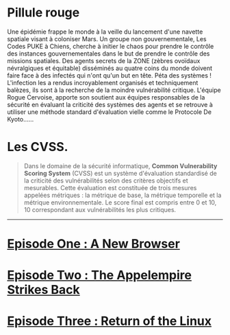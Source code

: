 # Pillule rouge
Une épidémie frappe le monde à la veille du lancement d'une navette spatiale visant à coloniser Mars. Un groupe non gouvernementale, Les Codes PUKE à Chiens, cherche à initier le chaos pour prendre le contrôle des instances gouvernementales dans le but de prendre le contrôle des missions spatiales. Des agents secrets de la ZONE (zèbres ovoïdaux névralgiques et équitable) disséminés au quatre coins du monde doivent faire face à des infectés qui n'ont qu'un but en tête. Péta des systèmes ! L'infection les a rendus incroyablement organisés et techniquement balèzes, ils sont à la recherche de la moindre vulnérabilité critique. L'équipe Rogue Cervoise, apporte son soutient aux équipes responsables de la sécurité en évaluant la criticité des systèmes des agents et se retrouve à utiliser une méthode standard d'évaluation vielle comme le Protocole De Kyoto......
# Les CVSS.
>Dans le domaine de la sécurité informatique, **Common Vulnerability Scoring System** (CVSS) est un système d'évaluation standardisé de la criticité des vulnérabilités selon des critères objectifs et mesurables. Cette évaluation est constituée de trois mesures appelées métriques : la métrique de base, la métrique temporelle et la métrique environnementale. Le score final est compris entre 0 et 10, 10 correspondant aux vulnérabilités les plus critiques.
---

# [Episode One : A New Browser](https://github.com/C137-Plumbus-Owner/Brief.pub/blob/main/3_Cybersecurity/Brief%20CVSS/Brief_CVSS_Navigateur.md)
# [Episode Two : The Appelempire Strikes Back](https://github.com/C137-Plumbus-Owner/Brief.pub/blob/main/3_Cybersecurity/Brief%20CVSS/Brief_CVSS_Smartphone.md)
# [Episode Three : Return of the Linux](https://github.com/C137-Plumbus-Owner/Brief.pub/blob/main/3_Cybersecurity/Brief%20CVSS/Brief_CVSS_Linux.md)
